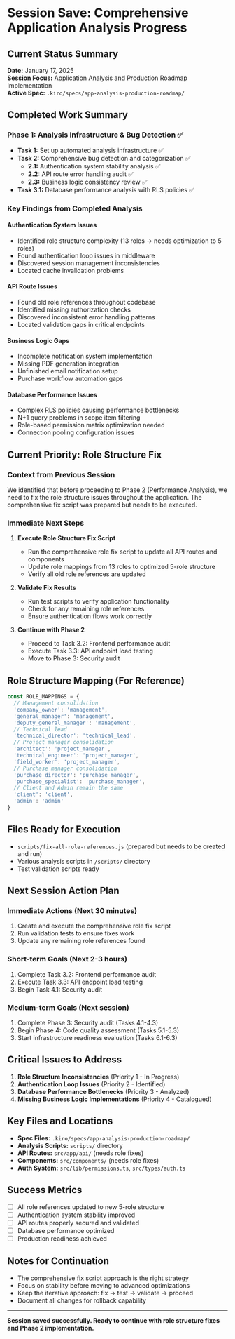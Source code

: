 # Session Save: Comprehensive Application Analysis Progress

## Current Status Summary
**Date:** January 17, 2025  
**Session Focus:** Application Analysis and Production Roadmap Implementation  
**Active Spec:** `.kiro/specs/app-analysis-production-roadmap/`

## Completed Work Summary

### Phase 1: Analysis Infrastructure & Bug Detection ✅
- **Task 1:** Set up automated analysis infrastructure ✅
- **Task 2:** Comprehensive bug detection and categorization ✅
  - **2.1:** Authentication system stability analysis ✅
  - **2.2:** API route error handling audit ✅  
  - **2.3:** Business logic consistency review ✅
- **Task 3.1:** Database performance analysis with RLS policies ✅

### Key Findings from Completed Analysis

#### Authentication System Issues
- Identified role structure complexity (13 roles → needs optimization to 5 roles)
- Found authentication loop issues in middleware
- Discovered session management inconsistencies
- Located cache invalidation problems

#### API Route Issues  
- Found old role references throughout codebase
- Identified missing authorization checks
- Discovered inconsistent error handling patterns
- Located validation gaps in critical endpoints

#### Business Logic Gaps
- Incomplete notification system implementation
- Missing PDF generation integration
- Unfinished email notification setup
- Purchase workflow automation gaps

#### Database Performance Issues
- Complex RLS policies causing performance bottlenecks
- N+1 query problems in scope item filtering
- Role-based permission matrix optimization needed
- Connection pooling configuration issues

## Current Priority: Role Structure Fix

### Context from Previous Session
We identified that before proceeding to Phase 2 (Performance Analysis), we need to fix the role structure issues throughout the application. The comprehensive fix script was prepared but needs to be executed.

### Immediate Next Steps
1. **Execute Role Structure Fix Script**
   - Run the comprehensive role fix script to update all API routes and components
   - Update role mappings from 13 roles to optimized 5-role structure
   - Verify all old role references are updated

2. **Validate Fix Results**
   - Run test scripts to verify application functionality
   - Check for any remaining role references
   - Ensure authentication flows work correctly

3. **Continue with Phase 2**
   - Proceed to Task 3.2: Frontend performance audit
   - Execute Task 3.3: API endpoint load testing
   - Move to Phase 3: Security audit

## Role Structure Mapping (For Reference)
```javascript
const ROLE_MAPPINGS = {
  // Management consolidation
  'company_owner': 'management',
  'general_manager': 'management', 
  'deputy_general_manager': 'management',
  // Technical lead
  'technical_director': 'technical_lead',
  // Project manager consolidation
  'architect': 'project_manager',
  'technical_engineer': 'project_manager',
  'field_worker': 'project_manager',
  // Purchase manager consolidation
  'purchase_director': 'purchase_manager',
  'purchase_specialist': 'purchase_manager',
  // Client and Admin remain the same
  'client': 'client',
  'admin': 'admin'
}
```

## Files Ready for Execution
- `scripts/fix-all-role-references.js` (prepared but needs to be created and run)
- Various analysis scripts in `/scripts/` directory
- Test validation scripts ready

## Next Session Action Plan

### Immediate Actions (Next 30 minutes)
1. Create and execute the comprehensive role fix script
2. Run validation tests to ensure fixes work
3. Update any remaining role references found

### Short-term Goals (Next 2-3 hours)
1. Complete Task 3.2: Frontend performance audit
2. Execute Task 3.3: API endpoint load testing  
3. Begin Task 4.1: Security audit

### Medium-term Goals (Next session)
1. Complete Phase 3: Security audit (Tasks 4.1-4.3)
2. Begin Phase 4: Code quality assessment (Tasks 5.1-5.3)
3. Start infrastructure readiness evaluation (Tasks 6.1-6.3)

## Critical Issues to Address
1. **Role Structure Inconsistencies** (Priority 1 - In Progress)
2. **Authentication Loop Issues** (Priority 2 - Identified)
3. **Database Performance Bottlenecks** (Priority 3 - Analyzed)
4. **Missing Business Logic Implementations** (Priority 4 - Catalogued)

## Key Files and Locations
- **Spec Files:** `.kiro/specs/app-analysis-production-roadmap/`
- **Analysis Scripts:** `scripts/` directory
- **API Routes:** `src/app/api/` (needs role fixes)
- **Components:** `src/components/` (needs role fixes)
- **Auth System:** `src/lib/permissions.ts`, `src/types/auth.ts`

## Success Metrics
- [ ] All role references updated to new 5-role structure
- [ ] Authentication system stability improved
- [ ] API routes properly secured and validated
- [ ] Database performance optimized
- [ ] Production readiness achieved

## Notes for Continuation
- The comprehensive fix script approach is the right strategy
- Focus on stability before moving to advanced optimizations
- Keep the iterative approach: fix → test → validate → proceed
- Document all changes for rollback capability

---
**Session saved successfully. Ready to continue with role structure fixes and Phase 2 implementation.**